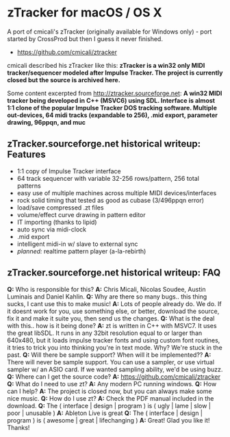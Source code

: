 # zTracker for macOS / OS X


A port of cmicali's zTracker (originally available for Windows only) - port started by CrossProd but then I guess it never finished.

* https://github.com/cmicali/ztracker

cmicali described his zTracker like this:
**zTracker is a win32 only MIDI tracker/sequencer modeled after Impulse Tracker.
The project is currently closed but the source is archived here.**

Some content excerpted from http://ztracker.sourceforge.net:
**A win32 MIDI tracker being developed in C++ (MSVC6) using SDL. Interface is almost 1:1 clone of the popular Impulse Tracker DOS tracking software. Multiple out-devices, 64 midi tracks (expandable to 256), .mid export, parameter drawing, 96ppqn, and muc**

## zTracker.sourceforge.net historical writeup: Features

* 1:1 copy of Impulse Tracker interface
* 64 track sequencer with variable 32-256 rows/pattern, 256 total patterns
* easy use of multiple machines across multiple MIDI devices/interfaces
* rock solid timing that tested as good as cubase (3/496ppqn error)
* load/save compressed .zt files
* volume/effect curve drawing in pattern editor
* IT importing (thanks to lipid)
* auto sync via midi-clock
* .mid export
* intelligent midi-in w/ slave to external sync
* *planned:* realtime pattern player (a-la-rebirth)

## zTracker.sourceforge.net historical writeup: FAQ

**Q:** Who is responsible for this?
**A:** Chris Micali, Nicolas Soudee, Austin Luminais and Daniel Kahlin.
**Q:** Why are there so many bugs.. this thing sucks, I cant use this to make music!
**A:** Lots of people already do. We do. If it doesnt work for you, use something else, or better, download the source, fix it and make it suite you, then send us the changes.
**Q:** What is the deal with this.. how is it being done?
**A:** zt is written in C++ with MSVC7. It uses the great libSDL. It runs in any 32bit resolution equal to or larger than 640x480, but it loads impulse tracker fonts and using custom font routines, it tries to trick you into thinking you're in text mode. Why? We're stuck in the past.
**Q:** Will there be sample support? When will it be implemented??
**A:** There will never be sample support. You can use a sampler, or use virtual sampler w/ an ASIO card. If we wanted sampling ability, we'd be using buzz.
**Q:** Where can I get the source code?
**A:** https://github.com/cmicali/ztracker
**Q:** What do I need to use zt?
**A:** Any modern PC running windows.
**Q:** How can I help?
**A:** The project is closed now, but you can always make some nice music.
**Q:** How do I use zt?
**A:** Check the PDF manual included in the download.
**Q:** The ( interface | design | program ) is ( ugly | lame | slow | poor | unusable )
**A:** Ableton Live is great
**Q:** The ( interface | design | program ) is ( awesome | great | lifechanging )
**A:** Great! Glad you like it! Thanks!

